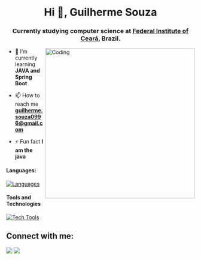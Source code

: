 <h1 align="center">Hi 👋, Guilherme Souza</h1>
<h3 align="center">Currently studying computer science at <a href="https://ifce.edu.br/maracanau">Federal Institute of Ceará</a>, Brazil.</h3>
<img align="right" alt="Coding" width="400" src="[https://cdn.dribbble.com/users/1162077/screenshots/3848914/programmer.gif](https://media.tenor.com/cX92mi1p-NYAAAAe/coding-anime.png)">

- 🌱 I’m currently learning **JAVA and Spring Boot**

- 📫 How to reach me **guilherme.souza0996@gmail.com**

- ⚡ Fun fact **I am the java**

#### Languages:

[![Languages](https://skillicons.dev/icons?i=c,java)](https://skillicons.dev)

#### Tools and Technologies

[![Tech Tools](https://skillicons.dev/icons?i=git,docker,postgres)](https://skillicons.dev)
<!-- ![AWS](https://img.shields.io/badge/Amazon_AWS-232F3E?style=flat&logo=amazon-aws&logoColor=white)&nbsp;
![Google Cloud](https://img.shields.io/badge/Google_Cloud-4285F4?style=flat&logo=google-cloud&logoColor=white)&nbsp; -->

## Connect with me:

<p align = "center">

[<img src="https://img.shields.io/badge/linkedin-%2312100E.svg?&style=for-the-badge&logo=linkedin&logoColor=white&color=black" />](https://www.linkedin.com/in/guilherme-souza-6b45321a4/)
[<img src="https://img.shields.io/badge/instagram-%2312100E.svg?&style=for-the-badge&logo=instagram&logoColor=white&color=black" />](https://instagram.com/gui_qwer)
</p>

